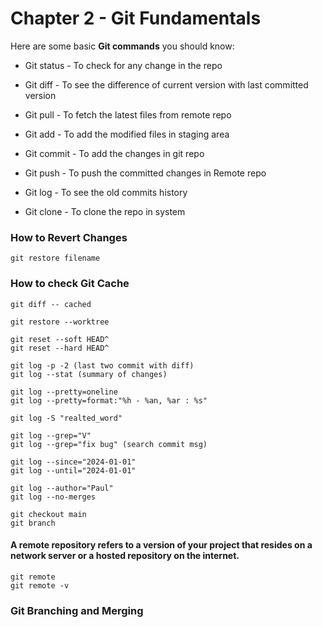 # Chapter 2 - Git Fundamentals

Here are some basic **Git commands** you should know:

- Git status - To check for any change in the repo

- Git diff - To see the difference of current version with last
  committed version

- Git pull - To fetch the latest files from remote repo

- Git add - To add the modified files in staging area

- Git commit - To add the changes in git repo

- Git push - To push the committed changes in Remote repo

- Git log - To see the old commits history
- Git clone - To clone the repo in system

### How to Revert Changes

```
git restore filename
```

### How to check Git Cache

```
git diff -- cached
```

```
git restore --worktree
```

```
git reset --soft HEAD^
git reset --hard HEAD^
```

```
git log -p -2 (last two commit with diff)
git log --stat (summary of changes)

git log --pretty=oneline
git log --pretty=format:"%h - %an, %ar : %s"

git log -S "realted_word"

git log --grep="V"
git log --grep="fix bug" (search commit msg)

git log --since="2024-01-01"
git log --until="2024-01-01"

git log --author="Paul"
git log --no-merges
```

```
git checkout main
git branch
```

#### A remote repository refers to a version of your project that resides on a network server or a hosted repository on the internet.

```
git remote
git remote -v
```

### Git Branching and Merging
